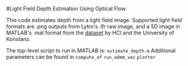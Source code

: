 #Light Field Depth Estimation Using Optical Flow

This code estimates depth from a light field image.
Supported light field formats are .png outputs from Lytro's .lfr raw image, and a 5D image in MATLAB's .mat format from the [dataset](http://hci-lightfield.iwr.uni-heidelberg.de/)
 by HCI and the University of Konstanz.

The top-level script to run in MATLAB is: ```estimate_depth.m```
Additional parameters can be found in
```compute_of```
```run_admm_vec```
```plotter```


